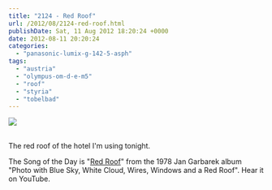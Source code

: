 ```yaml
---
title: "2124 - Red Roof"
url: /2012/08/2124-red-roof.html
publishDate: Sat, 11 Aug 2012 18:20:24 +0000
date: 2012-08-11 20:20:24
categories: 
  - "panasonic-lumix-g-142-5-asph"
tags: 
  - "austria"
  - "olympus-om-d-e-m5"
  - "roof"
  - "styria"
  - "tobelbad"
---
```

<div class="container">
<div class="center"><a target="_blank" href="https://d25zfm9zpd7gm5.cloudfront.net/1200x1200/2012/20120811_192045_lr.jpg"><img src="https://d25zfm9zpd7gm5.cloudfront.net/0600x0600/2012/20120811_192045_lr.jpg" /></a></div>
</div>
<br />

The red roof of the hotel I'm using tonight.

 The Song of the Day is "<a href="http://www.youtube.com/watch?v=KnB2R2riQ98" target="_blank">Red Roof</a>" from the 1978 Jan Garbarek album "Photo with Blue Sky, White Cloud, Wires, Windows and a Red Roof". Hear it on YouTube.
